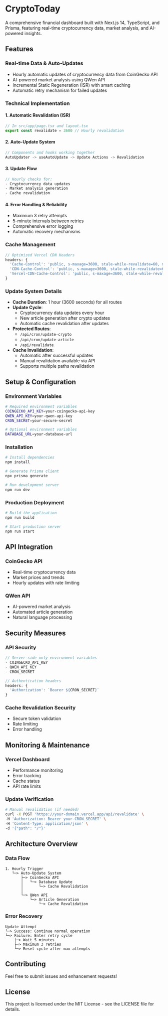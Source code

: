 # CryptoToday

A comprehensive financial dashboard built with Next.js 14, TypeScript, and Prisma, featuring real-time cryptocurrency data, market analysis, and AI-powered insights.

## Features

### Real-time Data & Auto-Updates
- Hourly automatic updates of cryptocurrency data from CoinGecko API
- AI-powered market analysis using QWen API
- Incremental Static Regeneration (ISR) with smart caching
- Automatic retry mechanism for failed updates

### Technical Implementation

#### 1. Automatic Revalidation (ISR)
```typescript
// In src/app/page.tsx and layout.tsx
export const revalidate = 3600 // Hourly revalidation
```

#### 2. Auto-Update System
```typescript
// Components and hooks working together
AutoUpdater -> useAutoUpdate -> Update Actions -> Revalidation
```

#### 3. Update Flow
```typescript
// Hourly checks for:
- Cryptocurrency data updates
- Market analysis generation
- Cache revalidation
```

#### 4. Error Handling & Reliability
- Maximum 3 retry attempts
- 5-minute intervals between retries
- Comprehensive error logging
- Automatic recovery mechanisms

### Cache Management
```typescript
// Optimized Vercel CDN Headers
headers: {
  'Cache-Control': 'public, s-maxage=3600, stale-while-revalidate=60, must-revalidate',
  'CDN-Cache-Control': 'public, s-maxage=3600, stale-while-revalidate=60',
  'Vercel-CDN-Cache-Control': 'public, s-maxage=3600, stale-while-revalidate=60'
}
```

### Update System Details
- **Cache Duration**: 1 hour (3600 seconds) for all routes
- **Update Cycle**:
  - Cryptocurrency data updates every hour
  - New article generation after crypto updates
  - Automatic cache revalidation after updates
- **Protected Routes**:
  - `/api/cron/update-crypto`
  - `/api/cron/update-article`
  - `/api/revalidate`
- **Cache Invalidation**:
  - Automatic after successful updates
  - Manual revalidation available via API
  - Supports multiple paths revalidation

## Setup & Configuration

### Environment Variables
```bash
# Required environment variables
COINGECKO_API_KEY=your-coingecko-api-key
QWEN_API_KEY=your-qwen-api-key
CRON_SECRET=your-secure-secret

# Optional environment variables
DATABASE_URL=your-database-url
```

### Installation
```bash
# Install dependencies
npm install

# Generate Prisma client
npx prisma generate

# Run development server
npm run dev
```

### Production Deployment
```bash
# Build the application
npm run build

# Start production server
npm run start
```

## API Integration

### CoinGecko API
- Real-time cryptocurrency data
- Market prices and trends
- Hourly updates with rate limiting

### QWen API
- AI-powered market analysis
- Automated article generation
- Natural language processing

## Security Measures

### API Security
```typescript
// Server-side only environment variables
- COINGECKO_API_KEY
- QWEN_API_KEY
- CRON_SECRET

// Authentication headers
headers: {
  'Authorization': `Bearer ${CRON_SECRET}`
}
```

### Cache Revalidation Security
- Secure token validation
- Rate limiting
- Error handling

## Monitoring & Maintenance

### Vercel Dashboard
- Performance monitoring
- Error tracking
- Cache status
- API rate limits

### Update Verification
```bash
# Manual revalidation (if needed)
curl -X POST 'https://your-domain.vercel.app/api/revalidate' \
-H 'Authorization: Bearer your-CRON_SECRET' \
-H 'Content-Type: application/json' \
-d '{"path": "/"}'
```

## Architecture Overview

### Data Flow
```
1. Hourly Trigger
   └─> Auto-Update System
       ├─> CoinGecko API
       │   └─> Database Update
       │       └─> Cache Revalidation
       │
       └─> QWen API
           └─> Article Generation
               └─> Cache Revalidation
```

### Error Recovery
```
Update Attempt
└─> Success: Continue normal operation
└─> Failure: Enter retry cycle
    ├─> Wait 5 minutes
    ├─> Maximum 3 retries
    └─> Reset cycle after max attempts
```

## Contributing

Feel free to submit issues and enhancement requests!

## License

This project is licensed under the MIT License - see the LICENSE file for details.